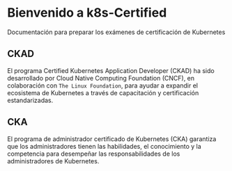 # Bienvenido a k8s-Certified

Documentación para preparar los exámenes de certificación de Kubernetes

## CKAD

El programa Certified Kubernetes Application Developer (CKAD) ha sido
desarrollado por Cloud Native Computing Foundation (CNCF), en colaboración con
`The Linux Foundation`, para ayudar a expandir el ecosistema de Kubernetes a
través de capacitación y certificación estandarizadas.

## CKA

El programa de administrador certificado de Kubernetes (CKA) garantiza que los
administradores tienen las habilidades, el conocimiento y la competencia para
desempeñar las responsabilidades de los administradores de Kubernetes.

